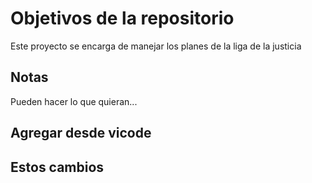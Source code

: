 # Objetivos de la repositorio

Este proyecto se encarga de manejar los planes de la liga de la justicia


## Notas
Pueden hacer lo que quieran...

## Agregar desde vicode
## Estos cambios 
